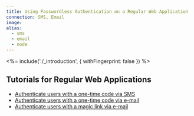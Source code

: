 ```yaml
---
title: Using Passwordless Authentication on a Regular Web Application
connection: SMS, Email
image:
alias:
  - sms
  - email
  - node
---
```


<%= include('./_introduction', { withFingerprint: false }) %>

## Tutorials for Regular Web Applications

 - [Authenticate users with a one-time code via SMS](regular-web-app-sms)
 - [Authenticate users with a one-time code via e-mail](regular-web-app-email-code)
 - [Authenticate users with a magic link via e-mail](regular-web-app-email-link)
